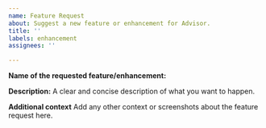 ```yaml
---
name: Feature Request
about: Suggest a new feature or enhancement for Advisor.
title: ''
labels: enhancement
assignees: ''

---
```


**Name of the requested feature/enhancement:**

**Description:**
A clear and concise description of what you want to happen.


**Additional context**
Add any other context or screenshots about the feature request here.
